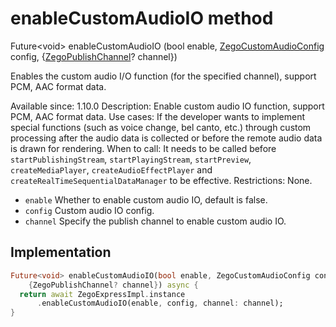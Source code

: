 


# enableCustomAudioIO method








Future&lt;void> enableCustomAudioIO
(bool enable, [ZegoCustomAudioConfig](../../zego_uikit_prebuilt_live_audio_room/ZegoCustomAudioConfig-class.md) config, {[ZegoPublishChannel](../../zego_uikit_prebuilt_live_audio_room/ZegoPublishChannel.md)? channel})





<p>Enables the custom audio I/O function (for the specified channel), support PCM, AAC format data.</p>
<p>Available since: 1.10.0
Description: Enable custom audio IO function, support PCM, AAC format data.
Use cases: If the developer wants to implement special functions (such as voice change, bel canto, etc.) through custom processing after the audio data is collected or before the remote audio data is drawn for rendering.
When to call: It needs to be called before <code>startPublishingStream</code>, <code>startPlayingStream</code>, <code>startPreview</code>, <code>createMediaPlayer</code>, <code>createAudioEffectPlayer</code> and <code>createRealTimeSequentialDataManager</code> to be effective.
Restrictions: None.</p>
<ul>
<li><code>enable</code> Whether to enable custom audio IO, default is false.</li>
<li><code>config</code> Custom audio IO config.</li>
<li><code>channel</code> Specify the publish channel to enable custom audio IO.</li>
</ul>



## Implementation

```dart
Future<void> enableCustomAudioIO(bool enable, ZegoCustomAudioConfig config,
    {ZegoPublishChannel? channel}) async {
  return await ZegoExpressImpl.instance
      .enableCustomAudioIO(enable, config, channel: channel);
}
```







